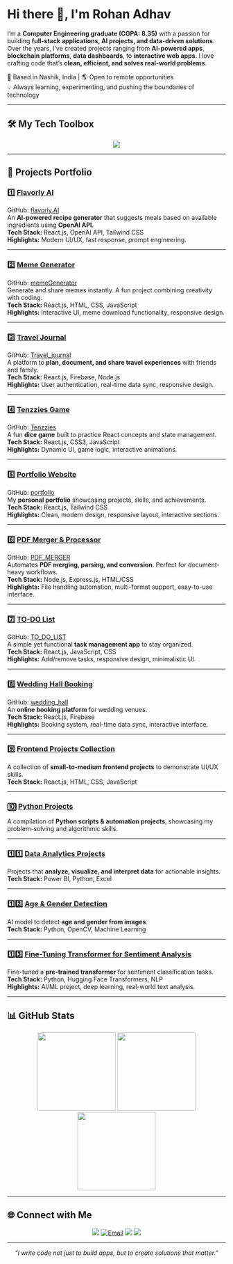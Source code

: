 # Hi there 👋, I'm Rohan Adhav

I’m a **Computer Engineering graduate (CGPA: 8.35)** with a passion for building **full-stack applications, AI projects, and data-driven solutions**.  
Over the years, I’ve created projects ranging from **AI-powered apps**, **blockchain platforms**, **data dashboards**, to **interactive web apps**. I love crafting code that’s **clean, efficient, and solves real-world problems**.

📍 Based in Nashik, India | 🌎 Open to remote opportunities  
💡 Always learning, experimenting, and pushing the boundaries of technology

---

## 🛠 My Tech Toolbox
<p align="center">
<img src="https://skillicons.dev/icons?i=react,nodejs,python,java,cs,html,css,js,bootstrap,tailwind,mongodb,mysql,firebase,git,powershell" />
</p>

---

## 🚀 Projects Portfolio
<!-- You can optionally add subtle animations here using readme-typing-svg if needed -->

### 1️⃣ [Flavorly AI](https://flavorly-ai-rohan.vercel.app/)  
GitHub: [flavorly.AI](https://github.com/Rohan-Adhav/flavorly.AI.git)  
An **AI-powered recipe generator** that suggests meals based on available ingredients using **OpenAI API**.  
**Tech Stack:** React.js, OpenAI API, Tailwind CSS  
**Highlights:** Modern UI/UX, fast response, prompt engineering.

---

### 2️⃣ [Meme Generator](https://meme-generator-rohan.vercel.app/)  
GitHub: [memeGenerator](https://github.com/Rohan-Adhav/memeGenerator.git)  
Generate and share memes instantly. A fun project combining creativity with coding.  
**Tech Stack:** React.js, HTML, CSS, JavaScript  
**Highlights:** Interactive UI, meme download functionality, responsive design.

---

### 3️⃣ [Travel Journal](https://travel-journal-rohan.vercel.app/)  
GitHub: [Travel_journal](https://github.com/Rohan-Adhav/Travel_journal.git)  
A platform to **plan, document, and share travel experiences** with friends and family.  
**Tech Stack:** React.js, Firebase, Node.js  
**Highlights:** User authentication, real-time data sync, responsive design.

---

### 4️⃣ [Tenzzies Game](https://tenzzies-rohan.vercel.app/)  
GitHub: [Tenzzies](https://github.com/Rohan-Adhav/Tenzzies.git)  
A fun **dice game** built to practice React concepts and state management.  
**Tech Stack:** React.js, CSS3, JavaScript  
**Highlights:** Dynamic UI, game logic, interactive animations.

---

### 5️⃣ [Portfolio Website](https://rohan-adhav-portfolio.vercel.app/)  
GitHub: [portfolio](https://github.com/Rohan-Adhav/portfolio.git)  
My **personal portfolio** showcasing projects, skills, and achievements.  
**Tech Stack:** React.js, Tailwind CSS  
**Highlights:** Clean, modern design, responsive layout, interactive sections.

---

### 6️⃣ [PDF Merger & Processor](https://pdf-merger-gl7y.onrender.com/)  
GitHub: [PDF_MERGER](https://github.com/Rohan-Adhav/PDF_MERGER)  
Automates **PDF merging, parsing, and conversion**. Perfect for document-heavy workflows.  
**Tech Stack:** Node.js, Express.js, HTML/CSS  
**Highlights:** File handling automation, multi-format support, easy-to-use interface.

---

### 7️⃣ [TO-DO List](https://to-do-list-rohan.vercel.app/)  
GitHub: [TO_DO_LIST](https://github.com/Rohan-Adhav/TO_DO_LIST.git)  
A simple yet functional **task management app** to stay organized.  
**Tech Stack:** React.js, JavaScript, CSS  
**Highlights:** Add/remove tasks, responsive design, minimalistic UI.

---

### 8️⃣ [Wedding Hall Booking](https://to-do-list-rohan.vercel.app/)  
GitHub: [wedding_hall](https://github.com/Rohan-Adhav/wedding_hall.git)  
An **online booking platform** for wedding venues.  
**Tech Stack:** React.js, Firebase  
**Highlights:** Booking system, real-time data sync, interactive interface.

---

### 9️⃣ [Frontend Projects Collection](https://github.com/Rohan-Adhav/Frontend_projects.git)  
A collection of **small-to-medium frontend projects** to demonstrate UI/UX skills.  
**Tech Stack:** React.js, HTML, CSS, JavaScript

---

### 🔟 [Python Projects](https://github.com/Rohan-Adhav/python.git)  
A compilation of **Python scripts & automation projects**, showcasing my problem-solving and algorithmic skills.

---

### 1️⃣1️⃣ [Data Analytics Projects](https://github.com/Rohan-Adhav/Data_analytics_projects.git)  
Projects that **analyze, visualize, and interpret data** for actionable insights.  
**Tech Stack:** Power BI, Python, Excel

---

### 1️⃣2️⃣ [Age & Gender Detection](https://github.com/Rohan-Adhav/age-and-gender-detection.git)  
AI model to detect **age and gender from images**.  
**Tech Stack:** Python, OpenCV, Machine Learning

---

### 1️⃣3️⃣ [Fine-Tuning Transformer for Sentiment Analysis](https://github.com/Rohan-Adhav/Fine-Tuning-a-Pretrained-Transformer-for-sentiment-analysis.git)  
Fine-tuned a **pre-trained transformer** for sentiment classification tasks.  
**Tech Stack:** Python, Hugging Face Transformers, NLP  
**Highlights:** AI/ML project, deep learning, real-world text analysis.

---

## 📊 GitHub Stats
<p align="center">
<img src="https://github-readme-stats.vercel.app/api?username=Rohan-Adhav&show_icons=true&theme=radical" height="180em" />
<img src="https://github-readme-streak-stats.herokuapp.com/?user=Rohan-Adhav&theme=radical" height="180em" />
<img src="https://github-readme-stats.vercel.app/api/top-langs/?username=Rohan-Adhav&layout=compact&theme=radical" height="180em" />
</p>

---

## 🌐 Connect with Me
<p align="center">
<a href="https://www.linkedin.com/in/rohan-adhav-s15111115"><img src="https://skillicons.dev/icons?i=linkedin" /></a>
<a href="https://mail.google.com/mail/?view=cm&to=rohanadhav78@gmail.com" target="_blank"><img src="https://skillicons.dev/icons?i=gmail" alt="Email" /></a>
<a href="https://github.com/Rohan-Adhav"><img src="https://skillicons.dev/icons?i=github" /></a>
<a href="https://rohan-adhav-portfolio.vercel.app/"><img src="https://skillicons.dev/icons?i=vercel" /></a>
</p>

---

<p align="center">
<i>“I write code not just to build apps, but to create solutions that matter.”</i>
</p>
